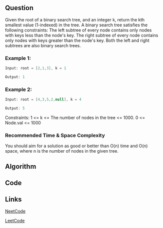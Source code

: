 ## Question
Given the root of a binary search tree, and an integer k, return the kth smallest value (1-indexed) in the tree.
A binary search tree satisfies the following constraints:
The left subtree of every node contains only nodes with keys less than the node's key.
The right subtree of every node contains only nodes with keys greater than the node's key.
Both the left and right subtrees are also binary search trees.
### Example 1:



```java
Input: root = [2,1,3], k = 1

Output: 1

```
### Example 2:



```java
Input: root = [4,3,5,2,null], k = 4

Output: 5

```
Constraints:
1 <= k <= The number of nodes in the tree <= 1000.
0 <= Node.val <= 1000


### Recommended Time & Space Complexity

You should aim for a solution as good or better than O(n) time and O(n) space, where n is the number of nodes in the given tree.





## Algorithm

## Code

## Links

[NeetCode](https://neetcode.io/problems/kth-smallest-integer-in-bst)

[LeetCode](https://leetcode.com/problems/kth-smallest-integer-in-bst)
